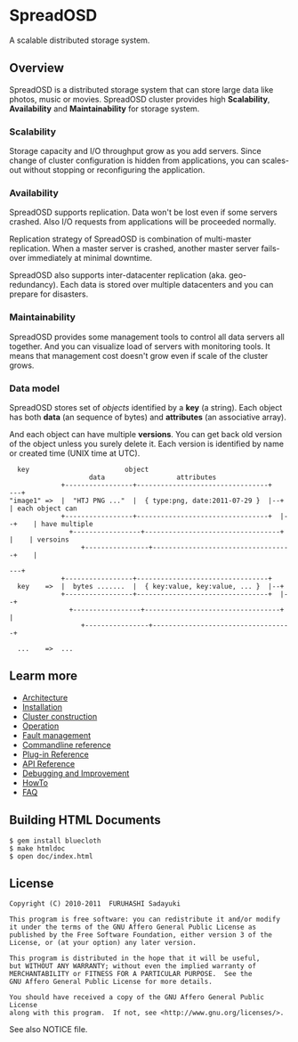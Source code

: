 SpreadOSD
=========
A scalable distributed storage system.


## Overview

SpreadOSD is a distributed storage system that can store large data like photos, music or movies.
SpreadOSD cluster provides high **Scalability**, **Availability** and **Maintainability** for storage system.


### Scalability

Storage capacity and I/O throughput grow as you add servers.
Since change of cluster configuration is hidden from applications, you can scales-out without stopping or reconfiguring the application.


### Availability

SpreadOSD supports replication. Data won't be lost even if some servers crashed. Also I/O requests from applications will be proceeded normally.

Replication strategy of SpreadOSD is combination of multi-master replication. When a master server is crashed, another master server fails-over immediately at minimal downtime.

SpreadOSD also supports inter-datacenter replication (aka. geo-redundancy). Each data is stored over multiple datacenters and you can prepare for disasters.


### Maintainability

SpreadOSD provides some management tools to control all data servers all together. And you can visualize load of servers with monitoring tools.
It means that management cost doesn't grow even if scale of the cluster grows.


### Data model

SpreadOSD stores set of *objects* identified by a **key** (a string). Each object has both **data** (an sequence of bytes) and **attributes** (an associative array).

And each object can have multiple **versions**. You can get back old version of the object unless you surely delete it.
Each version is identified by name or created time (UNIX time at UTC).

      key                        object
                        data                  attributes
                 +-----------------+---------------------------------+       ---+
    "image1" =>  |  "HTJ PNG ..."  |  { type:png, date:2011-07-29 }  |--+       | each object can
                 +-----------------+---------------------------------+  |--+    | have multiple
                   +-----------------+----------------------------------+  |    | versoins
                      +----------------+-----------------------------------+    |
                                                                             ---+
                 +-----------------+---------------------------------+
      key    =>  |  bytes .......  |  { key:value, key:value, ... }  |--+
                 +-----------------+---------------------------------+  |--+
                   +-----------------+----------------------------------+  |
                      +----------------+-----------------------------------+
    
      ...    =>  ...


## Learm more

  - [Architecture](doc/arch.md)
  - [Installation](doc/install.md)
  - [Cluster construction](doc/build.md)
  - [Operation](doc/operation.md)
  - [Fault management](doc/fault.md)
  - [Commandline reference](doc/command.md)
  - [Plug-in Reference](doc/plugin.md)
  - [API Reference](doc/api.md)
  - [Debugging and Improvement](doc/devel.md)
  - [HowTo](doc/howto.md)
  - [FAQ](doc/faq.md)


## Building HTML Documents

    $ gem install bluecloth
    $ make htmldoc
    $ open doc/index.html

## License

    Copyright (C) 2010-2011  FURUHASHI Sadayuki
    
    This program is free software: you can redistribute it and/or modify
    it under the terms of the GNU Affero General Public License as
    published by the Free Software Foundation, either version 3 of the
    License, or (at your option) any later version.
    
    This program is distributed in the hope that it will be useful,
    but WITHOUT ANY WARRANTY; without even the implied warranty of
    MERCHANTABILITY or FITNESS FOR A PARTICULAR PURPOSE.  See the
    GNU Affero General Public License for more details.
    
    You should have received a copy of the GNU Affero General Public License
    along with this program.  If not, see <http://www.gnu.org/licenses/>.

See also NOTICE file.

